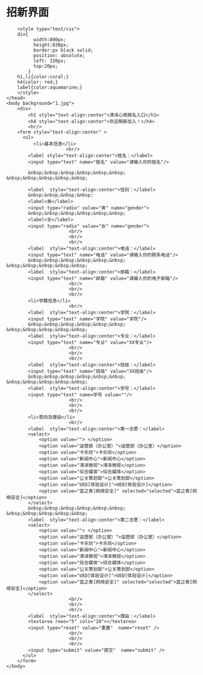# 招新界面
<html>
    <head>
        <meta http-equiv="Content-Type" content="text/html; charset=utf-8">
        <title>招新界面</title>
        
        <style type="text/css">
        div{
              width:800px;
              height:830px;
	          border:px black solid;
              position: absolute;
              left: 320px;
              top:20px;
	        }
        h1,li{color:coral;}
        h4{color: red;}
        label{color:aquamarine;}
        </style>
    </head>
    <body background="1.jpg">
        <div>              
            <h1 style="text-align:center">清泽心雨报名入口</h1>
            <h4 style="text-align:center">欢迎萌新加入！</h4>
            <hr/>            
        <form style="text-align:center" >
          <ul>
              <li>基本信息</li>
                          <br/>
            <label style="text-align:center">姓名：</label>
            <input type="text" name="姓名" value="请输入你的姓名"/>

            &nbsp;&nbsp;&nbsp;&nbsp;&nbsp;&nbsp; &nbsp;&nbsp;&nbsp;&nbsp;&nbsp;   

            <label  style="text-align:center">性别：</label>
            &nbsp;&nbsp;&nbsp;&nbsp;
            <label>男</label>
            <input type="radio" value="男" name="gender">
            &nbsp;&nbsp;&nbsp;&nbsp;&nbsp;&nbsp;
            <label>女</label>
            <input type="radio" value="女" name="gender">
                           <br/>    
                           <br/>
                           <br/>
            <label  style="text-align:center">电话：</label>
            <input type="text" name="电话" value="请输入你的联系电话"/>
            &nbsp;&nbsp;&nbsp;&nbsp;&nbsp;&nbsp; &nbsp;&nbsp;&nbsp;&nbsp;&nbsp;   
            <label  style="text-align:center">邮箱：</label>
            <input type="text" name="邮箱" value="请输入你的电子邮箱"/>
                           <br/>
                           <br/>
                           <br/>
            <li>学籍信息</li>
                           <br/>
            <label  style="text-align:center">学院：</label>
            <input type="text" name="学院" value="学院"/>
            &nbsp;&nbsp;&nbsp;&nbsp;&nbsp;&nbsp; &nbsp;&nbsp;&nbsp;&nbsp;&nbsp;       
            <label  style="text-align:center">专业：</label>
            <input type="text" name="专业" value="XX专业"/>
                           <br/>
                           <br/>
                           <br/>
            <label  style="text-align:center">班级：</label>
            <input type="text" name="班级" value="XX班级"/>
            &nbsp;&nbsp;&nbsp;&nbsp;&nbsp;&nbsp; &nbsp;&nbsp;&nbsp;&nbsp;&nbsp;       
            <label  style="text-align:center">学号：</label>   
            <input type="text" name=学号 value=""/>
                           <br/>
                           <br/>
                           <br/>
            <li>意向及理由</li>
                           <br/>
            <label  style="text-align:center">第一志愿：</label>
            <select>
                <option value=""> </option>
                <option value="运营部（办公室）">运营部（办公室）</option>
                <option value="卡乐坊">卡乐坊</option>
                <option value="新闻中心">新闻中心</option>
                <option value="清泽微视">清泽微视</option>
                <option value="综合媒体">综合媒体</option>
                <option value="公关策划部">公关策划部</option>
                <option value="UED[体验设计]">UED[体验设计]</option>
                <option value="蓝之青[网络安全]" selected="selected">蓝之青[网络安全]</option>
            </select>
            &nbsp;&nbsp;&nbsp;&nbsp;&nbsp;&nbsp; &nbsp;&nbsp;&nbsp;&nbsp;&nbsp;
            <label  style="text-align:center">第二志愿：</label>
            <select>
                <option value=""> </option>
                <option value="运营部（办公室）">运营部（办公室）</option>
                <option value="卡乐坊">卡乐坊</option>
                <option value="新闻中心">新闻中心</option>
                <option value="清泽微视">清泽微视</option>
                <option value="综合媒体">综合媒体</option>
                <option value="公关策划部">公关策划部</option>
                <option value="UED[体验设计]">UED[体验设计]</option>
                <option value="蓝之青[网络安全]" selected="selected">蓝之青[网络安全]</option>
            </select>
                           <br/>
                           <br/>
                           <br/>
            <label  style="text-align:center">理由：</label>
            <textarea rows="5" cols="20"></textarea>
            <input type="reset" value="重置"  name="reset" />
                           <br/>
                           <br/>
                           <br/>
            <input type="submit" value="提交"  name="submit" />
          </ul>
        </form>  
    </body>
</html>